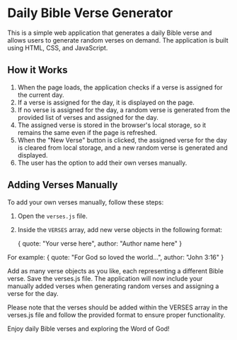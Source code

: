 # Daily Bible Verse Generator

This is a simple web application that generates a daily Bible verse and allows users to generate random verses on demand. The application is built using HTML, CSS, and JavaScript.

## How it Works

1. When the page loads, the application checks if a verse is assigned for the current day.
2. If a verse is assigned for the day, it is displayed on the page.
3. If no verse is assigned for the day, a random verse is generated from the provided list of verses and assigned for the day.
4. The assigned verse is stored in the browser's local storage, so it remains the same even if the page is refreshed.
5. When the "New Verse" button is clicked, the assigned verse for the day is cleared from local storage, and a new random verse is generated and displayed.
6. The user has the option to add their own verses manually.

## Adding Verses Manually

To add your own verses manually, follow these steps:

1. Open the `verses.js` file.
2. Inside the `VERSES` array, add new verse objects in the following format:

   { quote: "Your verse here", author: "Author name here" }

For example:
{ quote: "For God so loved the world...", author: "John 3:16" }


Add as many verse objects as you like, each representing a different Bible verse.
Save the verses.js file.
The application will now include your manually added verses when generating random verses and assigning a verse for the day.

Please note that the verses should be added within the VERSES array in the verses.js file and follow the provided format to ensure proper functionality.

Enjoy daily Bible verses and exploring the Word of God!